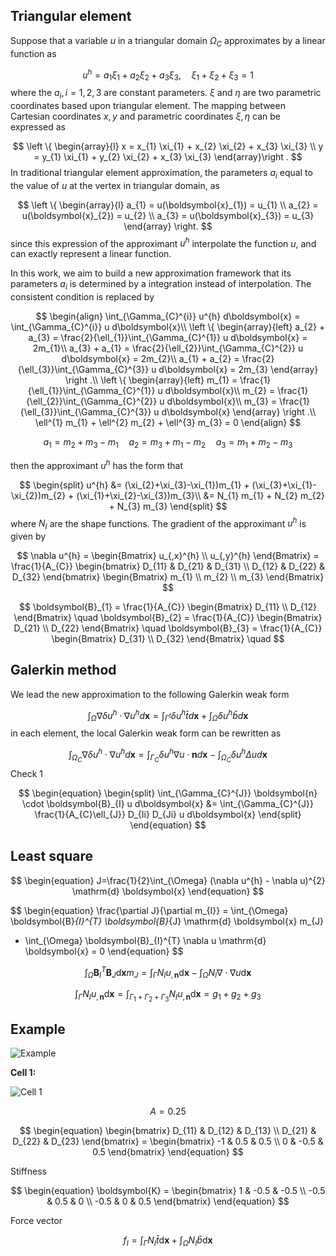 ## Triangular element

Suppose that a variable $u$ in a triangular domain $\Omega_{C}$ approximates by a linear function as

$$
u^{h} = a_{1} \xi_{1} + a_{2} \xi_{2} + a_{3} \xi_{3}, \quad \xi_{1} + \xi_{2} + \xi_{3} = 1
$$
 where the $a_{i},i=1,2,3$ are constant parameters. $\xi$ and $\eta$ are two parametric coordinates based upon triangular element. The mapping between Cartesian coordinates $x,y$ and parametric coordinates $\xi,\eta$ can be expressed as
 
$$
\left \{ \begin{array}{l}
x = x_{1} \xi_{1} + x_{2} \xi_{2} + x_{3} \xi_{3} \\
y = y_{1} \xi_{1} + y_{2} \xi_{2} + x_{3} \xi_{3}
\end{array}\right .
$$
In traditional triangular element approximation, the parameters $a_{i}$ equal to the value of $u$ at the vertex in triangular domain, as

$$
\left \{ \begin{array}{l}
a_{1} = u(\boldsymbol{x}_{1}) = u_{1} \\
a_{2} = u(\boldsymbol{x}_{2}) = u_{2} \\
a_{3} = u(\boldsymbol{x}_{3}) = u_{3}
\end{array} \right.
$$
 since this expression of the approximant $u^{h}$ interpolate the function $u$, and can exactly represent a linear function.

In this work, we aim to build a new approximation framework that its parameters $a_{i}$ is determined by a integration instead of interpolation. The consistent condition is replaced by 

$$
\begin{align}
\int_{\Gamma_{C}^{i}} u^{h} d\boldsymbol{x} = \int_{\Gamma_{C}^{i}} u d\boldsymbol{x}\\
\left \{ \begin{array}{left}
a_{2} + a_{3} = \frac{2}{\ell_{1}}\int_{\Gamma_{C}^{1}} u d\boldsymbol{x} = 2m_{1}\\
a_{3} + a_{1} = \frac{2}{\ell_{2}}\int_{\Gamma_{C}^{2}} u d\boldsymbol{x} = 2m_{2}\\
a_{1} + a_{2} = \frac{2}{\ell_{3}}\int_{\Gamma_{C}^{3}} u d\boldsymbol{x} = 2m_{3}
\end{array} \right .\\
\left \{ \begin{array}{left}
m_{1} = \frac{1}{\ell_{1}}\int_{\Gamma_{C}^{1}} u d\boldsymbol{x}\\
m_{2} = \frac{1}{\ell_{2}}\int_{\Gamma_{C}^{2}} u d\boldsymbol{x}\\
m_{3} = \frac{1}{\ell_{3}}\int_{\Gamma_{C}^{3}} u d\boldsymbol{x}
\end{array} \right .\\
\ell^{1} m_{1} + \ell^{2} m_{2} + \ell^{3} m_{3} = 0
\end{align}
$$

$$
a_{1} = m_{2} + m_{3} - m_{1} \quad 
a_{2} = m_{3} + m_{1} - m_{2} \quad 
a_{3} = m_{1} + m_{2} - m_{3}
$$

then the approximant $u^{h}$ has the form that

$$
\begin{split}
u^{h} &= (\xi_{2}+\xi_{3}-\xi_{1})m_{1} + 
(\xi_{3}+\xi_{1}-\xi_{2})m_{2} + 
(\xi_{1}+\xi_{2}-\xi_{3})m_{3}\\
&= N_{1} m_{1} + N_{2} m_{2} + N_{3} m_{3}
\end{split}
$$
where $N_{I}$ are the shape functions. The gradient of the approximant $u^{h}$ is given by

$$
\nabla u^{h} = 
\begin{Bmatrix}
u_{,x}^{h} \\ u_{,y}^{h}
\end{Bmatrix} = 
\frac{1}{A_{C}}
\begin{bmatrix}
D_{11} & D_{21} & D_{31} \\
D_{12} & D_{22} & D_{32}
\end{bmatrix}
\begin{Bmatrix}
m_{1} \\ m_{2} \\ m_{3}
\end{Bmatrix}
$$

$$
\boldsymbol{B}_{1} = \frac{1}{A_{C}} \begin{Bmatrix} D_{11} \\ D_{12} \end{Bmatrix} \quad 
\boldsymbol{B}_{2} = \frac{1}{A_{C}} \begin{Bmatrix} D_{21} \\ D_{22} \end{Bmatrix} \quad
\boldsymbol{B}_{3} = \frac{1}{A_{C}} \begin{Bmatrix} D_{31} \\ D_{32} \end{Bmatrix} \quad
$$

## Galerkin method

We lead the new approximation to the following Galerkin weak form

$$
\int_{\Omega} \nabla \delta u^{h} \cdot \nabla u^{h} d \boldsymbol{x} = 
\int_{\Gamma^{t}} \delta u^{h} \bar{t} d\boldsymbol{x} +
\int_{\Omega} \delta u^{h} \bar{b} d\boldsymbol{x}
$$
in each element, the local Galerkin weak form can be rewritten as

$$
\int_{\Omega_{C}} \nabla \delta u^{h} \cdot \nabla u^{h} d \boldsymbol{x} = 
\int_{\Gamma_{C}} \delta u^{h} \nabla u \cdot \boldsymbol{n} d\boldsymbol{x} -
\int_{\Omega_{C}} \delta u^{h} \Delta u d\boldsymbol{x}
$$
Check 1

$$
\begin{equation}
\begin{split}
\int_{\Gamma_{C}^{J}} \boldsymbol{n} \cdot \boldsymbol{B}_{I} u d\boldsymbol{x} &= \int_{\Gamma_{C}^{J}} \frac{1}{A_{C}\ell_{J}} D_{Ii} D_{Ji} u d\boldsymbol{x}
\end{split}
\end{equation}
$$

## Least square

$$
\begin{equation}
J=\frac{1}{2}\int_{\Omega} (\nabla u^{h} - \nabla u)^{2} \mathrm{d} \boldsymbol{x}
\end{equation}
$$


$$
\begin{equation}
\frac{\partial J}{\partial m_{I}} = \int_{\Omega} \boldsymbol{B}_{I}^{T} \boldsymbol{B}_{J} \mathrm{d} \boldsymbol{x} m_{J} 
- \int_{\Omega} \boldsymbol{B}_{I}^{T} \nabla u \mathrm{d} \boldsymbol{x} = 0
\end{equation}
$$


$$
\begin{equation}
\int_{\Omega} \boldsymbol{B}_{I}^{T} \boldsymbol{B}_{J} \mathrm{d} \boldsymbol{x} m_{J} = 
\int_{\Gamma} N_{I} u_{,\boldsymbol{n}} \mathrm{d}\boldsymbol{x} - \int_{\Omega} N_{I} \nabla \cdot \nabla u \mathrm{d} \boldsymbol{x}
\end{equation}
$$

$$
\begin{equation}
\int_{\Gamma} N_{I} u_{,\boldsymbol{n}} \mathrm{d}\boldsymbol{x} = 
\int_{\Gamma_{1}+\Gamma_{2}+\Gamma_{3}} N_{I} u_{,\boldsymbol{n}} \mathrm{d}\boldsymbol{x} =
g_{1} + g_{2} + g_{3}
\end{equation}
$$

## Example

![Example](_v_images/20200329220956685_30973.png)

**Cell 1:**

![Cell 1](_v_images/20200330212242500_15760.png)


$$
\begin{equation}
A = 0.25
\end{equation}
$$

$$
\begin{equation}
\begin{bmatrix}
D_{11} & D_{12} & D_{13} \\
D_{21} & D_{22} & D_{23}
\end{bmatrix} = 
\begin{bmatrix}
-1 &  0.5 & 0.5 \\
 0 & -0.5 & 0.5
\end{bmatrix} 
\end{equation}
$$


Stiffness

$$
\begin{equation}
\boldsymbol{K} = 
\begin{bmatrix}
   1 & -0.5 & -0.5 \\
-0.5 &  0.5 &    0 \\
-0.5 &    0 &  0.5
\end{bmatrix}
\end{equation}
$$

Force vector

$$
\begin{equation}
f_{I} = \int_{\Gamma} N_{I} \bar{t} \mathrm{d} \boldsymbol{x} + \int_{\Omega} N_{I} \bar{b} \mathrm{d} \boldsymbol{x}
\end{equation}
$$
